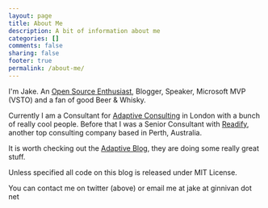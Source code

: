 ```yaml
---
layout: page
title: About Me
description: A bit of information about me
categories: []
comments: false
sharing: false
footer: true
permalink: /about-me/
---
```


I'm Jake. An [Open Source Enthusiast](/open-source-work), Blogger, Speaker, Microsoft MVP (VSTO) and a fan of good Beer & Whisky.

Currently I am a Consultant for [Adaptive Consulting](http://weareadaptive.com) in London with a bunch of really cool people. Before that I was a Senior Consultant with [Readify](http://readify.net/), another top consulting company based in Perth, Australia.

It is worth checking out the [Adaptive Blog](http://blog.weareadaptive.com/), they are doing some really great stuff.
  
Unless specified all code on this blog is released under MIT License.

You can contact me on twitter (above) or email me at jake at ginnivan dot net
